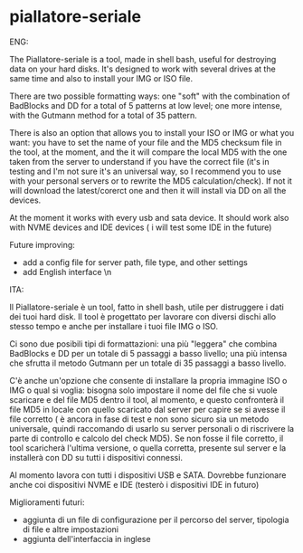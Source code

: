 # piallatore-seriale

ENG:

The Piallatore-seriale is a tool, made in shell bash, useful for destroying data on your hard disks. It's designed to work with several drives at the same time and also to install your IMG or ISO file.

There are two possible formatting ways: one "soft" with the combination of BadBlocks and DD for a total of 5 patterns at low level; one more intense, with the Gutmann method for a total of 35 pattern.

There is also an option that allows you to install your ISO or IMG or what you want: you have to set the name of your file and the MD5 checksum file in the tool, at the moment, and the it will compare the local MD5 with the one taken from the server to understand if you have the correct file (it's in testing and I'm not sure it's an universal way, so I recommend you to use with your personal servers or to rewrite the MD5 calculation/check). If not it will download the latest/corerct one and then it will install via DD on all the devices.

At the moment it works with every usb and sata device. It should work also with NVME devices and IDE devices ( i will test some IDE in the future)

Future improving:

- add a config file for server path, file type, and other settings
- add English interface
\n

ITA:

Il Piallatore-seriale è un tool, fatto in shell bash, utile per distruggere i dati dei tuoi hard disk. Il tool è progettato per lavorare con diversi dischi allo stesso tempo e anche per installare i tuoi file IMG o ISO.

Ci sono due posibili tipi di formattazioni: una più "leggera" che combina BadBlocks e DD per un totale di 5 passaggi a basso livello; una più intensa che sfrutta il metodo Gutmann per un totale di 35 passaggi a basso livello.

C'è anche un'opzione che consente di installare la propria immagine ISO o IMG o qual si voglia: bisogna solo impostare il nome del file che si vuole scaricare e del file MD5 dentro il tool, al momento, e questo confronterà il file MD5 in locale con quello scaricato dal server per capire se si avesse il file corretto ( è ancora in fase di test e non sono sicuro sia un metodo universale, quindi raccomando di usarlo su server personali o di riscrivere la parte di controllo e calcolo del check MD5). Se non fosse il file corretto, il tool scaricherà l'ultima versione, o quella corretta, presente sul server e la installerà con DD su tutti i dispositivi connessi.

Al momento lavora con tutti i dispositivi USB e SATA. Dovrebbe funzionare anche coi dispositivi NVME e IDE (testerò i dispositivi IDE in futuro)

Miglioramenti futuri:

- aggiunta di un file di configurazione per il percorso del server, tipologia di file e altre impostazioni
- aggiunta dell'interfaccia in inglese
